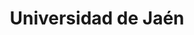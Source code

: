 ---
title: "Universidad de Jaén"
external_link: "https://www.udc.es/es/covid-19/"
type: "andalucia"
file_title: "Acuerdo Adaptación Enseñanza"
file_link: "https://www.ujaen.es/gobierno/viccom/sites/gobierno_viccom/files/uploads/node_book/2020-07/CRITERIOS%20ACADEMICOS%20UJA-2020-21-Aprobado-CG.pdf"
---